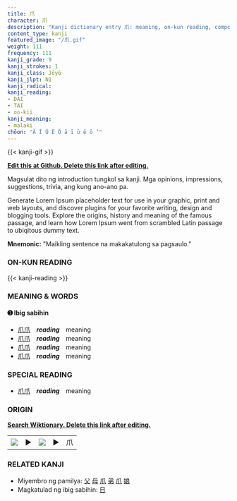 ```yaml
---
title: 爪
character: 爪
description: "Kanji dictionary entry 爪: meaning, on-kun reading, compounds, origin, related kanji"
content_type: kanji
featured_image: "/爪.gif"
weight: 111
frequency: 111
kanji_grade: 9
kanji_strokes: 1
kanji_class: Jōyō
kanji_jlpt: N1
kanji_radical: 
kanji_reading: 
- DAI
- TAI
- oo-kii
kanji_meaning:
- malaki
chōon: "Ā Ī Ū Ē Ō ā ī ū ē ō ’"
---
```

[//]: # (Don't edit the line below. Kanji animated GIF code is automatically generated.)
{{< kanji-gif >}}

[//]: # (Edit below this line.)

**[Edit this at Github. Delete this link after editing.](https://github.com/tim0g/tim/tree/main/content/kanji/爪/index.md)**

Magsulat dito ng introduction tungkol sa kanji. Mga opinions, impressions, suggestions, trivia, ang kung ano-ano pa.

Generate Lorem Ipsum placeholder text for use in your graphic, print and web layouts, and discover plugins for your favorite writing, design and blogging tools. Explore the origins, history and meaning of the famous passage, and learn how Lorem Ipsum went from scrambled Latin passage to ubiqitous dummy text.
 
**Mnemonic:** "Maikling sentence na makakatulong sa pagsaulo."

### ON-KUN READING

[//]: # (Don't edit the line below. ON-KUN READING code is automatically generated.)
{{< kanji-reading >}}

### MEANING & WORDS

#### ➊ **Ibig sabihin**
  - [爪](../爪)[爪](../爪)　***reading***　meaning
  - [爪](../爪)[爪](../爪)　***reading***　meaning
  - [爪](../爪)[爪](../爪)　***reading***　meaning
  - [爪](../爪)[爪](../爪)　***reading***　meaning

### SPECIAL READING
  - [爪](../爪)[爪](../爪)　***reading***　meaning

### ORIGIN

**[Search Wiktionary. Delete this link after editing.](https://wiktionary.org/wiki/爪)**
<table class="kanji-table"><tr><td>
<img src="60px-爪-bronze.svg.png">
</td><td>▶</td><td>
<img src="60px-爪-oracle.svg.png">
</td><td>▶</td>
<td class="kanji-origin">爪</td>
</tr></table>

### RELATED KANJI
- Miyembro ng pamilya: [父](../父) [母](../母) [爪](../爪) [弟](../弟) [爪](../爪) [娘](../娘)
- Magkatulad ng ibig sabihin: [日](../日)
